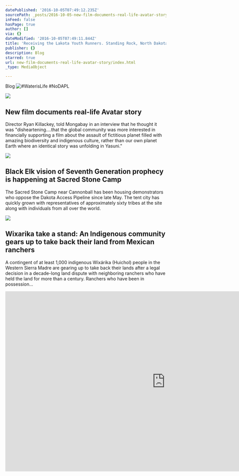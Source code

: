 ```yaml
---
datePublished: '2016-10-05T07:49:12.235Z'
sourcePath: _posts/2016-10-05-new-film-documents-real-life-avatar-story.md
inFeed: false
hasPage: true
author: []
via: {}
dateModified: '2016-10-05T07:49:11.844Z'
title: 'Receiving the Lakota Youth Runners. Standing Rock, North Dakota. '
publisher: {}
description: Blog
starred: true
url: new-film-documents-real-life-avatar-story/index.html
_type: MediaObject

---
```

Blog
![#WaterisLife #NoDAPL](https://the-grid-user-content.s3-us-west-2.amazonaws.com/5cbcffab-4cfd-406f-8c9b-e61283ad764f.jpg)

<article style=""><img src="https://s3-us-west-2.amazonaws.com/the-grid-img/p/ea55eea92615395eb0c913916a1ae74def836178.jpg" /><h1>New film documents real-life Avatar story</h1><p>Director Ryan Killackey, told Mongabay in an interview that he thought it was "disheartening....that the global community was more interested in financially supporting a film about the assault of fictitious planet filled with amazing biodiversity and indigenous culture, rather than our own planet Earth where an identical story was unfolding in Yasuni."</p></article>

<article style=""><img src="https://s3-us-west-2.amazonaws.com/the-grid-img/p/b4bb60eccc9d800ab40fe445eb6ef4bdf2e34e9f.jpg" /><h1>Black Elk vision of Seventh Generation prophecy is happening at Sacred Stone Camp</h1><p>The Sacred Stone Camp near Cannonball has been housing demonstrators who oppose the Dakota Access Pipeline since late May. The tent city has quickly grown with representatives of approximately sixty tribes at the site along with individuals from all over the world.</p></article>

<article style=""><img src="https://s3-us-west-2.amazonaws.com/the-grid-img/p/314996651e9d9a5bb26c76f92137824ffb154f87.jpg" /><h1>Wixarika take a stand: An Indigenous community gears up to take back their land from Mexican ranchers</h1><p>A contingent of at least 1,000 indigenous Wixárika (Huichol) people in the Western Sierra Madre are gearing up to take back their lands after a legal decision in a decade-long land dispute with neighboring ranchers who have held the land for more than a century. Ranchers who have been in possession...</p></article>

<iframe src="https://cdn.embedly.com/widgets/media.html?src=https%3A%2F%2Fplayer.vimeo.com%2Fvideo%2F183378064&amp;url=https%3A%2F%2Fvimeo.com%2F183378064&amp;image=https%3A%2F%2Fi.vimeocdn.com%2Fvideo%2F593196754_960.jpg&amp;key=b7d04c9b404c499eba89ee7072e1c4f7&amp;type=text%2Fhtml&amp;schema=vimeo" width="1000" height="563" scrolling="no" frameborder="0" allowfullscreen="" style=""></iframe>